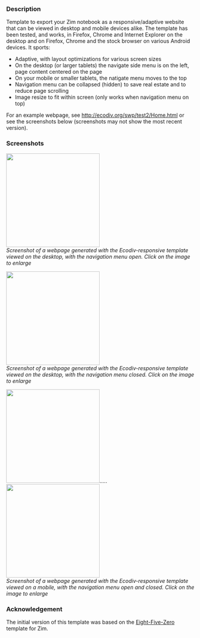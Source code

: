 ### Description
Template to export your Zim notebook as a responsive/adaptive website that can be viewed in desktop and mobile devices alike. The template has been tested, and works, in Firefox, Chrome and Internet Explorer on the desktop and on Firefox, Chrome and the stock browser on various Android devices. It sports:

* Adaptive, with layout optimizations for various screen sizes
* On the desktop (or larger tablets) the navigate side menu is on the left, page content centered on the page
* On your mobile or smaller tablets, the natigate menu moves to the top
* Navigation menu can be collapsed (hidden) to save real estate and to reduce page scrolling
* Image resize to fit within screen (only works when navigation menu on top)

For an example webpage, see http://ecodiv.org/swp/test2/Home.html or see the screenshots below (screenshots may not show the most recent version).

### Screenshots

<a href="http://ecodiv.org/files/8814/1068/4774/screenshot_Ecodiv-responsive_on_Desktop_-_open_menu.png"><img src="http://ecodiv.org/files/8814/1068/4774/screenshot_Ecodiv-responsive_on_Desktop_-_open_menu.png" height=250></a>  
_Screenshot of a webpage generated with the Ecodiv-responsive template viewed on the desktop, with the navigation menu open. Click on the image to enlarge_  

<a href="http://ecodiv.org/files/7614/1068/4770/screenshot_Ecodiv-responsive_on_Desktop_-_closed_menu.png"><img src="http://ecodiv.org/files/7614/1068/4770/screenshot_Ecodiv-responsive_on_Desktop_-_closed_menu.png" height=250></a>  
_Screenshot of a webpage generated with the Ecodiv-responsive template viewed on the desktop, with the navigation menu closed. Click on the image to enlarge_ 


<a href="http://ecodiv.org/files/6214/1068/4779/screenshot_Ecodiv-responsive_on_mobile_-_open_menu.png"><img src="http://ecodiv.org/files/6214/1068/4779/screenshot_Ecodiv-responsive_on_mobile_-_open_menu.png" height=250></a>.....
<a href="http://ecodiv.org/files/3014/1068/4777/screenshot_Ecodiv-responsive_on_mobile_-_closed_menu.png"><img src="http://ecodiv.org/files/3014/1068/4777/screenshot_Ecodiv-responsive_on_mobile_-_closed_menu.png" height=250></a>  
_Screenshot of a webpage generated with the Ecodiv-responsive template viewed on a mobile, with the navigation menu open and closed. Click on the image to enlarge_  

### Acknowledgement
The initial version of this template was based on the [Eight-Five-Zero](https://github.com/jrm4/Eight-Five-Zero) template for Zim.
